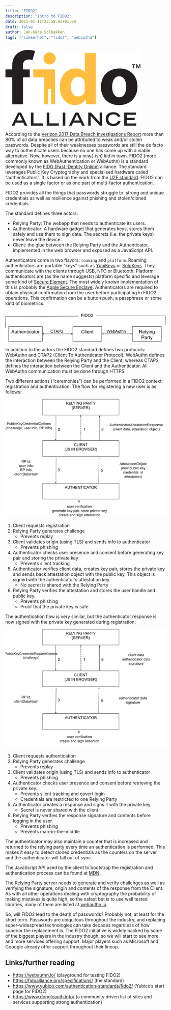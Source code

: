 ```yaml
---
title: "FIDO2"
description: "Intro to FIDO2"
date: 2021-01-11T23:58:03+01:00
draft: false
author: Jan-Kåre Solbakken
tags: ["sikkerhet", "fido2", "webauthn"]
---
```


![fido logo](./images/fido_logo.png) 

According to the [Verizon 2017 Data Breach Investigations Report](https://enterprise.verizon.com/resources/reports/2017_dbir.pdf) more than 80% of all data breaches can be attributed to weak and/or stolen passwords. Despite all of their weaknesses passwords are still the de facto way to authenticate users because no one has come up with a viable alternative. Now, however, there is a new(-ish) kid in town. FIDO2 (more commonly known as WebAuthentication or WebAuthn) is a standard developed by the [FIDO (Fast IDentity Online)](https://fidoalliance.org/) alliance. The standard leverages Public Key Cryptography and specialised hardware called “authenticators”. It is based on the work from the [U2F standard](https://en.wikipedia.org/wiki/Universal_2nd_Factor). FIDO2 can be used as a single factor or as one part of multi-factor authentication.

FIDO2 provides all the things that passwords struggle to: strong and unique credentials as well as resilience against phishing and stolen/cloned credentials.

The standard defines three actors:

- Relying Party: The webapp that needs to authenticate its users.
- Authenticator: A hardware gadget that generates keys, stores them safely and use them to sign data. The secrets (i.e. the private keys) never leave the device.
- Client: the glue between the Relying Party and the Authenticator, implemented in the web browser and exposed as a JavaScript API.

Authenticators come in two flavors: `roaming` and `platform`. Roaming authenticators are portable “keys” such as [YubiKeys](https://www.yubico.com/products) or [SoloKeys](https://solokeys.com). They communicate with the clients through USB, NFC or Bluetooth. Platform authenticators are (as the name suggests) platform specific and leverage some kind of [Secure Element](https://encyclopedia.kaspersky.com/glossary/secure-element/). The most widely known implementation of this is probably the [Apple Secure Enclave](https://support.apple.com/en-gb/guide/security/sec59b0b31ff/web). Authenticators are required to obtain physical confirmation from the user before participating in FIDO2 operations. This confirmation can be a button push, a passphrase or some kind of biometrics.

![fido2 protocols](./images/fido2_protocols.png) 

In addition to the actors the FIDO2 standard defines two protocols: WebAuthn and CTAP2 (Client To Authenticator Protocol). WebAuthn defines the interaction between the Relying Party and the Client, whereas CTAP2 defines the interaction between the Client and the Authenticator. All WebAuthn communication must be done through HTTPS.

Two different actions (“ceremonies”) can be performed in a FIDO2 context: registration and authentication. The flow for registering a new user is as follows:

![fido2 registration](./images/fido2_registration.png) 

1. Client requests registration
2. Relying Party generates challenge
   - Prevents replay
3. Client validates origin (using TLS) and sends info to authenticator
   - Prevents phishing
4. Authenticator checks user presence and consent before generating key pair and storing the private key
   - Prevents silent tracking
5. Authenticator verifies client data, creates key pair, stores the private key and sends back attestation object with the public key. This object is signed with the authenticator’s attestation key.
   - No secret is shared with the Relying Party
6. Relying Party verifies the attestation and stores the user handle and public key.
   - Prevents phishing
   - Proof that the private key is safe

The authentication flow is very similar, but the authenticator response is now signed with the private key generated during registration:

![fido2 suthentication](./images/fido2_authentication.png) 

1. Client requests authentication
2. Relying Party generates challenge
   - Prevents replay
3. Client validates origin (using TLS) and sends info to authenticator
   - Prevents phishing
4. Authenticator checks user presence and consent before retrieving the private key.
   - Prevents silent tracking and covert login
   - Credentials are restricted to one Relying Party
5. Authenticator creates a response and signs it with the private key.
   - Secret is never shared with the client.
6. Relying Party verifies the response signature and contents before logging in the user.
   - Prevents phishing
   - Prevents man-in-the-middle

The authenticator may also maintain a counter that is increased and returned to the relying party every time an authentication is performed. This makes it easy to detect cloned credentials as the counters on the server and the authenticator will fall out of sync. 

The JavaScript API used by the client to bootstrap the registration and authentication process can be found at [MDN](https://developer.mozilla.org/en-US/docs/Web/API/Web_Authentication_API). 

The Relying Party server needs to generate and verify challenges as well as verifying the signature, origin and contents of the response from the Client. As with all other operations dealing with cryptography the probability of making mistakes is quite high, so the safest bet is to use well tested libraries, many of them are listed at [webauthn.io](https://webauthn.io/).

So, will FIDO2 lead to the death of passwords? Probably not, at least for the short term. Passwords are ubiquitous throughout the industry, and replacing super-widespread technologies can take decades regardless of how superior the replacement is. The FIDO2 initiative is widely backed by some of the biggest players in the industry though, so we will start to see more and more services offering support. Major players such as Microsoft and Gooogle already offer support throughout their lineup.

## Links/further reading
- https://webauthn.io/ (playground for testing FIDO2)
- https://fidoalliance.org/specifications/ (the standard)
- https://www.yubico.com/authentication-standards/fido2/ (Yubico’s start page for FIDO2)
- https://www.dongleauth.info/ (a community driven list of sites and services supporting strong authentication)
